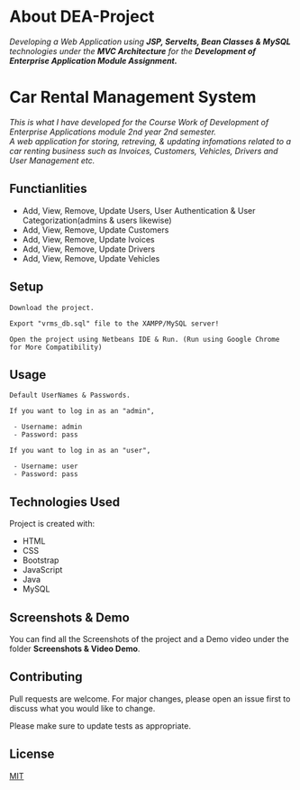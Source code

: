 # About DEA-Project

_Developing a Web Application using **JSP, Servelts, Bean Classes & MySQL** technologies under the **MVC Architecture** for the **Development of Enterprise Application Module Assignment.**_

# Car Rental Management System

_This is what I have developed for the Course Work of Development of Enterprise Applications module 2nd year 2nd semester.<br>
A web application for storing, retreving, & updating infomations related to a car renting business such as Invoices, Customers, Vehicles, Drivers and User Management etc._

## Functianlities

- Add, View, Remove, Update Users, User Authentication & User Categorization(admins & users likewise)
- Add, View, Remove, Update Customers
- Add, View, Remove, Update Ivoices
- Add, View, Remove, Update Drivers
- Add, View, Remove, Update Vehicles 

## Setup

```
Download the project.

Export "vrms_db.sql" file to the XAMPP/MySQL server!

Open the project using Netbeans IDE & Run. (Run using Google Chrome for More Compatibility)
```

## Usage

```
Default UserNames & Passwords.

If you want to log in as an "admin",
 
 - Username: admin
 - Password: pass

If you want to log in as an "user",

 - Username: user
 - Password: pass
```

## Technologies Used

Project is created with:

- HTML
- CSS
- Bootstrap
- JavaScript
- Java
- MySQL

## Screenshots & Demo

You can find all the Screenshots of the project and a Demo video under the folder **Screenshots & Video Demo**.

## Contributing
Pull requests are welcome. For major changes, please open an issue first to discuss what you would like to change.

Please make sure to update tests as appropriate.

## License
[MIT](https://choosealicense.com/licenses/mit/)
